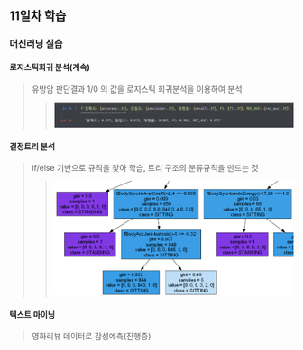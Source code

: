 ## 11일차 학습

### 머신러닝 실습

#### 로지스틱회귀 분석(계속)
> 유방암 판단결과 1/0 의 값을 로지스틱 회귀분석을 이용하여 분석
>> ![로지스틱회귀분석](https://github.com/LegdayDev/BigData-Analysis/blob/master/day12/images/ba25.png)

#### 결정트리 분석
> if/else 기반으로 규칙을 찾아 학습, 트리 구조의 분류규칙을 만드는 것
>> ![결정트리 시각화](https://github.com/LegdayDev/BigData-Analysis/blob/master/day12/images/ba26.png)
#### 텍스트 마이닝
> 영화리뷰 데이터로 감성예측(진행중)